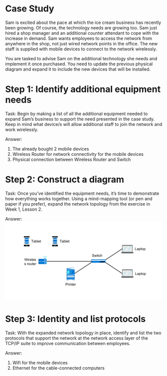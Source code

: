 # Case Study

Sam is excited about the pace at which the ice cream business has recently been growing. Of course, the technology needs are growing too. Sam just hired a shop manager and an additional counter attendant to cope with the increase in demand. Sam wants employees to access the network from anywhere in the shop, not just wired network points in the office. The new staff is supplied with mobile devices to connect to the network wirelessly.

You are tasked to advise Sam on the additional technology she needs and implement it once purchased. You need to update the previous physical diagram and expand it to include the new devices that will be installed. 

# Step 1: Identify additional equipment needs 

Task: Begin by making a list of all the additional equipment needed to expand Sam’s business to support the need presented in the case study. Keep in mind what device/s will allow additional staff to join the network and work wirelessly.

Answer: 

1. The already bought 2 mobile devices
2. Wireless Router for network connectivity for the mobile devices
3. Physical connection between Wireless Router and Switch

# Step 2: Construct a diagram

Task: Once you’ve identified the equipment needs, it’s time to demonstrate how everything works together. Using a mind-mapping tool (or pen and paper if you prefer), expand the network topology from the exercise in Week 1, Lesson 2.

Answer:
![Star Topology with WIFI](https://github.com/tobyfree/Portfolio/blob/main/Use-Cases/Figures/star%20topology%20example%20-%20wifi.png)

# Step 3: Identity and list protocols 

Task: With the expanded network topology in place, identify and list the two protocols that support the network at the network access layer of the TCP/IP suite to improve communication between employees.

Answer:

1. Wifi for the mobile devices
2. Ethernet for the cable-connected computers
